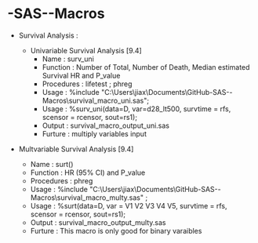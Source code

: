 -SAS--Macros
============

 - Survival Analysis : 
   - Univariable Survival Analysis [9.4] 
     - Name       : surv_uni
     - Function   : Number of Total, Number of Death, Median estimated Survival HR and P_value 
     - Procedures : lifetest ; phreg
     - Usage      : %include   "C:\Users\jiax\Documents\GitHub\-SAS--Macros\survival_macro_uni.sas";
     - Usage      : %surv_uni(data=D, var=d28_lt500, survtime = rfs, scensor = rcensor, sout=rs1);
     - Output     : survival_macro_output_uni.sas
     - Furture    : multiply variables input
  
  - Multvariable Survival Analysis [9.4]
     - Name       : surt()
     - Function   : HR (95% CI) and P_value 
     - Procedures : phreg
     - Usage      : %include   "C:\Users\jiax\Documents\GitHub\-SAS--Macros\survival_macro_multy.sas" ;
     - Usage      : %surt(data=D, var = V1 V2 V3 V4 V5, survtime = rfs, scensor = rcensor, sout=rs1);
     - Output     : survival_macro_output_multy.sas
     - Furture    : This macro is only good for binary varaibles 
